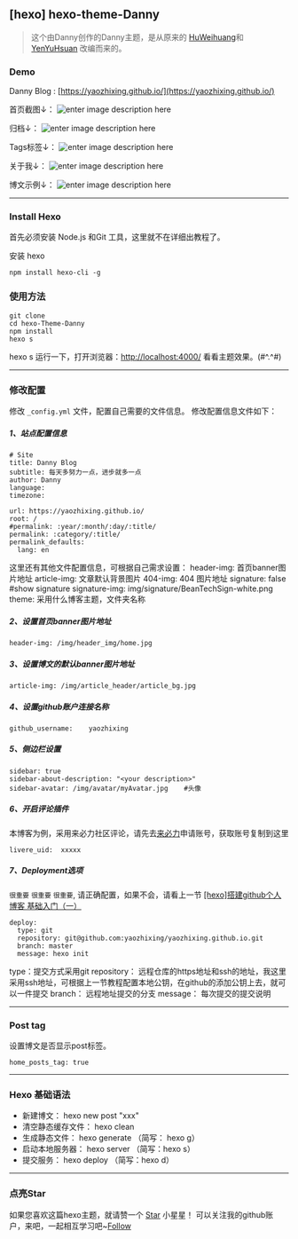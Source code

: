 ## [hexo] hexo-theme-Danny 

>这个由Danny创作的Danny主题，是从原来的 [HuWeihuang](https://www.huweihuang.com/)和 [YenYuHsuan](http://beantech.org/) 改编而来的。

### Demo

Danny Blog : [https://yaozhixing.github.io/](https://yaozhixing.github.io/)

首页截图↓：
![enter image description here](http://po4ucl8b6.bkt.clouddn.com/post02_01.png)

归档↓：
![enter image description here](http://po4ucl8b6.bkt.clouddn.com/post02_02.png)

Tags标签↓：
![enter image description here](http://po4ucl8b6.bkt.clouddn.com/post02_03.png)

关于我↓：
![enter image description here](http://po4ucl8b6.bkt.clouddn.com/post02_04.png)

博文示例↓：
![enter image description here](http://po4ucl8b6.bkt.clouddn.com/post02_05.png)

----------


### Install Hexo
首先必须安装 Node.js 和Git 工具，这里就不在详细出教程了。

安装 hexo
```
npm install hexo-cli -g
```
### 使用方法
```
git clone 
cd hexo-Theme-Danny
npm install
hexo s
```
hexo s 运行一下，打开浏览器：[http://localhost:4000/](http://localhost:4000/)   看看主题效果。(#^.^#)

----------


### 修改配置
修改  ``_config.yml`` 文件，配置自己需要的文件信息。
修改配置信息文件如下：

##### 1、站点配置信息
```
# Site
title: Danny Blog
subtitle: 每天多努力一点，进步就多一点
author: Danny
language:
timezone:

url: https://yaozhixing.github.io/       
root: /
#permalink: :year/:month/:day/:title/
permalink: :category/:title/
permalink_defaults:
  lang: en
```
这里还有其他文件配置信息，可根据自己需求设置：
header-img:  首页banner图片地址
article-img: 文章默认背景图片
404-img:  404 图片地址
signature: false #show signature
signature-img: img/signature/BeanTechSign-white.png
theme: 采用什么博客主题，文件夹名称

##### 2、设置首页banner图片地址
```
header-img: /img/header_img/home.jpg
```

##### 3、设置博文的默认banner图片地址
```
article-img: /img/article_header/article_bg.jpg
```

##### 4、设置github账户连接名称
```
github_username:    yaozhixing
```

##### 5、侧边栏设置
```
sidebar: true    
sidebar-about-description: "<your description>"
sidebar-avatar: /img/avatar/myAvatar.jpg 	#头像
```

##### 6、开启评论插件
本博客为例，采用来必力社区评论，请先去[来必力](https://www.livere.com/)申请账号，获取账号复制到这里
```
livere_uid:  xxxxx
```

##### 7、Deployment选项
``很重要`` ``很重要`` ``很重要``, 请正确配置，如果不会，请看上一节 [ [hexo]搭建github个人博客 基础入门（一）](https://yaozhixing.github.io/article/hexo-%E6%90%AD%E5%BB%BAgithub%E4%B8%AA%E4%BA%BA%E5%8D%9A%E5%AE%A2-%E5%9F%BA%E7%A1%80%E5%85%A5%E9%97%A8%EF%BC%88%E4%B8%80%EF%BC%89/)
```
deploy:
  type: git
  repository: git@github.com:yaozhixing/yaozhixing.github.io.git
  branch: master
  message: hexo init
```
type：提交方式采用git
repository： 远程仓库的https地址和ssh的地址，我这里采用ssh地址，可根据上一节教程配置本地公钥，在github的添加公钥上去，就可以一件提交
branch： 远程地址提交的分支
message： 每次提交的提交说明

----------


### Post tag
设置博文是否显示post标签。
```
home_posts_tag: true
```


----------


### Hexo 基础语法

- 新建博文： hexo new post  "xxx"
- 清空静态缓存文件： hexo clean 
- 生成静态文件： hexo generate （简写： hexo g）
- 启动本地服务器： hexo server （简写：hexo s）
- 提交服务： hexo deploy （简写：hexo d）


----------
### 点亮Star

<!-- Place this tag in your head or just before your close body tag. -->
<script async defer src="https://buttons.github.io/buttons.js"></script>
<!-- Place this tag where you want the button to render. -->

如果您喜欢这篇hexo主题，就请赞一个 <a class="github-button" href="https://github.com/yaozhixing/yaozhixing.github.io" data-icon="octicon-star" aria-label="Star yaozhixing/yaozhixing.github.io on GitHub">Star</a> 小星星！  可以关注我的github账户，来吧，一起相互学习吧~<a class="github-button" href="https://github.com/yaozhixing" aria-label="Follow @yaozhixing on GitHub">Follow</a> 
